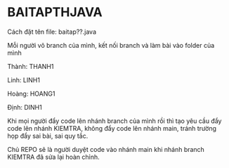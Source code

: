 # BAITAPTHJAVA
Cách đặt tên file: baitap??.java

Mỗi người vô branch của mình, kết nối branch và làm bài vào folder của mình

Thành: THANH1

Linh: LINH1

Hoàng: HOANG1

Định: DINH1

Khi mọi người đẩy code lên nhánh branch của mình rồi thì tạo yêu cầu đẩy code lên nhánh KIEMTRA, không đẩy code lên nhánh main, tránh trường họp đẩy sai bài, sai quy tắc.
 
Chủ REPO sẽ là người duyệt code vào nhánh main khi nhánh branch KIEMTRA đã sửa lại hoàn chỉnh.

